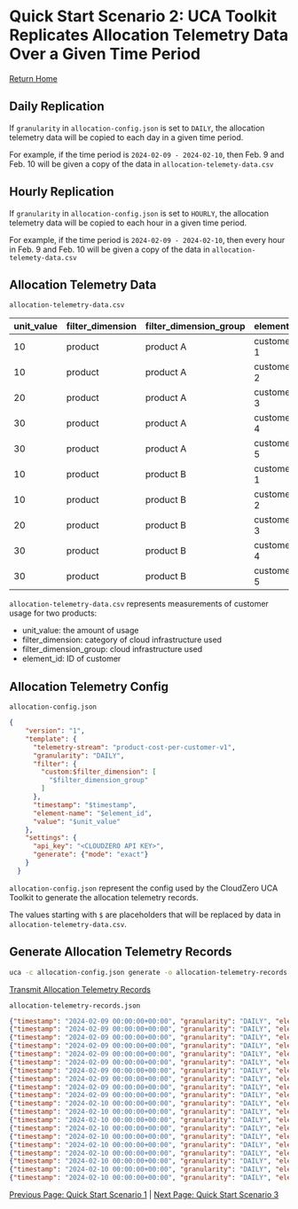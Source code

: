 # Quick Start Scenario 2: UCA Toolkit Replicates Allocation Telemetry Data Over a Given Time Period
[Return Home](./quick_start_allocation_telemetry.md)

## Daily Replication

If `granularity` in `allocation-config.json` is set to `DAILY`, the allocation telemetry data will be copied to each day in a given time period.

For example, if the time period is `2024-02-09 - 2024-02-10`, then Feb. 9 and Feb. 10 will be given a copy of the data in `allocation-telemety-data.csv`

## Hourly Replication

If `granularity` in `allocation-config.json` is set to `HOURLY`, the allocation telemetry data will be copied to each hour in a given time period.

For example, if the time period is `2024-02-09 - 2024-02-10`, then every hour in Feb. 9 and Feb. 10 will be given a copy of the data in `allocation-telemety-data.csv`

## Allocation Telemetry Data

`allocation-telemetry-data.csv`

| unit_value | filter_dimension | filter_dimension_group | element_id |
|------------|------------------|------------------------|------------|
| 10         | product          | product A              | customer 1 |
| 10         | product          | product A              | customer 2 |
| 20         | product          | product A              | customer 3 |
| 30         | product          | product A              | customer 4 |
| 30         | product          | product A              | customer 5 |
| 10         | product          | product B              | customer 1 |
| 10         | product          | product B              | customer 2 |
| 20         | product          | product B              | customer 3 |
| 30         | product          | product B              | customer 4 |
| 30         | product          | product B              | customer 5 |

`allocation-telemetry-data.csv` represents measurements of customer usage for two products:
  * unit_value: the amount of usage
  * filter_dimension: category of cloud infrastructure used
  * filter_dimension_group: cloud infrastructure used
  * element_id: ID of customer

## Allocation Telemetry Config

`allocation-config.json`
```json
{
    "version": "1",
    "template": {
      "telemetry-stream": "product-cost-per-customer-v1",
      "granularity": "DAILY",
      "filter": {
        "custom:$filter_dimension": [
          "$filter_dimension_group"
        ]
      },
      "timestamp": "$timestamp",
      "element-name": "$element_id",
      "value": "$unit_value"
    },
    "settings": {
      "api_key": "<CLOUDZERO API KEY>",
      "generate": {"mode": "exact"}
    }
  }
```
`allocation-config.json` represent the config used by the CloudZero UCA Toolkit to generate the allocation telemetry records.

The values starting with `$` are placeholders that will be replaced by data in `allocation-telemetry-data.csv`.

## Generate Allocation Telemetry Records
```bash
uca -c allocation-config.json generate -o allocation-telemetry-records.json -i allocation-telemetry-data.csv -s 2024-02-09 -e 2024-02-10
```

[Transmit Allocation Telemetry Records](./quick_start_allocation_telemetry.md#transmit-allocation-telemetry-records)

`allocation-telemetry-records.json`
```json
{"timestamp": "2024-02-09 00:00:00+00:00", "granularity": "DAILY", "element-name": "customer 1", "filter": {"custom:product": ["product A"]}, "telemetry-stream": "product-cost-per-customer-v1", "value": "10.00"}
{"timestamp": "2024-02-09 00:00:00+00:00", "granularity": "DAILY", "element-name": "customer 2", "filter": {"custom:product": ["product A"]}, "telemetry-stream": "product-cost-per-customer-v1", "value": "10.00"}
{"timestamp": "2024-02-09 00:00:00+00:00", "granularity": "DAILY", "element-name": "customer 3", "filter": {"custom:product": ["product A"]}, "telemetry-stream": "product-cost-per-customer-v1", "value": "20.00"}
{"timestamp": "2024-02-09 00:00:00+00:00", "granularity": "DAILY", "element-name": "customer 4", "filter": {"custom:product": ["product A"]}, "telemetry-stream": "product-cost-per-customer-v1", "value": "30.00"}
{"timestamp": "2024-02-09 00:00:00+00:00", "granularity": "DAILY", "element-name": "customer 5", "filter": {"custom:product": ["product A"]}, "telemetry-stream": "product-cost-per-customer-v1", "value": "30.00"}
{"timestamp": "2024-02-09 00:00:00+00:00", "granularity": "DAILY", "element-name": "customer 1", "filter": {"custom:product": ["product B"]}, "telemetry-stream": "product-cost-per-customer-v1", "value": "10.00"}
{"timestamp": "2024-02-09 00:00:00+00:00", "granularity": "DAILY", "element-name": "customer 2", "filter": {"custom:product": ["product B"]}, "telemetry-stream": "product-cost-per-customer-v1", "value": "10.00"}
{"timestamp": "2024-02-09 00:00:00+00:00", "granularity": "DAILY", "element-name": "customer 3", "filter": {"custom:product": ["product B"]}, "telemetry-stream": "product-cost-per-customer-v1", "value": "20.00"}
{"timestamp": "2024-02-09 00:00:00+00:00", "granularity": "DAILY", "element-name": "customer 4", "filter": {"custom:product": ["product B"]}, "telemetry-stream": "product-cost-per-customer-v1", "value": "30.00"}
{"timestamp": "2024-02-09 00:00:00+00:00", "granularity": "DAILY", "element-name": "customer 5", "filter": {"custom:product": ["product B"]}, "telemetry-stream": "product-cost-per-customer-v1", "value": "30.00"}
{"timestamp": "2024-02-10 00:00:00+00:00", "granularity": "DAILY", "element-name": "customer 1", "filter": {"custom:product": ["product A"]}, "telemetry-stream": "product-cost-per-customer-v1", "value": "10.00"}
{"timestamp": "2024-02-10 00:00:00+00:00", "granularity": "DAILY", "element-name": "customer 2", "filter": {"custom:product": ["product A"]}, "telemetry-stream": "product-cost-per-customer-v1", "value": "10.00"}
{"timestamp": "2024-02-10 00:00:00+00:00", "granularity": "DAILY", "element-name": "customer 3", "filter": {"custom:product": ["product A"]}, "telemetry-stream": "product-cost-per-customer-v1", "value": "20.00"}
{"timestamp": "2024-02-10 00:00:00+00:00", "granularity": "DAILY", "element-name": "customer 4", "filter": {"custom:product": ["product A"]}, "telemetry-stream": "product-cost-per-customer-v1", "value": "30.00"}
{"timestamp": "2024-02-10 00:00:00+00:00", "granularity": "DAILY", "element-name": "customer 5", "filter": {"custom:product": ["product A"]}, "telemetry-stream": "product-cost-per-customer-v1", "value": "30.00"}
{"timestamp": "2024-02-10 00:00:00+00:00", "granularity": "DAILY", "element-name": "customer 1", "filter": {"custom:product": ["product B"]}, "telemetry-stream": "product-cost-per-customer-v1", "value": "10.00"}
{"timestamp": "2024-02-10 00:00:00+00:00", "granularity": "DAILY", "element-name": "customer 2", "filter": {"custom:product": ["product B"]}, "telemetry-stream": "product-cost-per-customer-v1", "value": "10.00"}
{"timestamp": "2024-02-10 00:00:00+00:00", "granularity": "DAILY", "element-name": "customer 3", "filter": {"custom:product": ["product B"]}, "telemetry-stream": "product-cost-per-customer-v1", "value": "20.00"}
{"timestamp": "2024-02-10 00:00:00+00:00", "granularity": "DAILY", "element-name": "customer 4", "filter": {"custom:product": ["product B"]}, "telemetry-stream": "product-cost-per-customer-v1", "value": "30.00"}
{"timestamp": "2024-02-10 00:00:00+00:00", "granularity": "DAILY", "element-name": "customer 5", "filter": {"custom:product": ["product B"]}, "telemetry-stream": "product-cost-per-customer-v1", "value": "30.00"}
```

[Previous Page: Quick Start Scenario 1](./scenario_1.md) | [Next Page: Quick Start Scenario 3](./scenario_3.md)